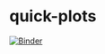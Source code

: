# quick-plots

[![Binder](https://mybinder.org/badge_logo.svg)](https://mybinder.org/v2/gh/matt-long/quick-plots/master?urlpath=lab)
